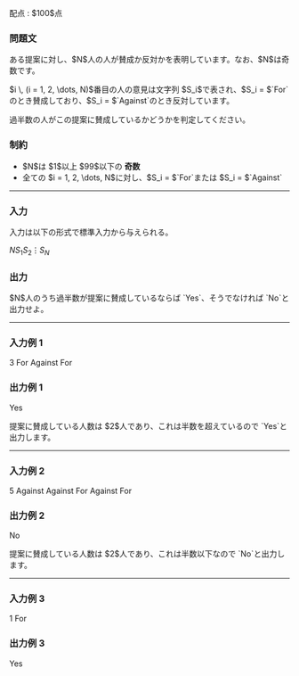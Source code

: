 
<div>

<span>

<span>

<p>
配点 : $100$点
</p>

<div>

<section>

### **問題文**

<p>
ある提案に対し、$N$人の人が賛成か反対かを表明しています。なお、$N$は奇数です。
</p>

<p>
$i \, (i = 1, 2, \dots, N)$番目の人の意見は文字列 $S_i$で表され、$S_i = $`For`のとき賛成しており、$S_i = $`Against`のとき反対しています。
</p>

<p>
過半数の人がこの提案に賛成しているかどうかを判定してください。
</p>

</section>

</div>

<div>

<section>

### **制約**

<ul>

<li>
$N$は $1$以上 $99$以下の
<strong>
奇数
</strong>

</li>

<li>
全ての $i = 1, 2, \dots, N$に対し、$S_i = $`For`または $S_i = $`Against`
</li>

</ul>

</section>

</div>

---

<div>

<div>

<section>

### **入力**

<p>
入力は以下の形式で標準入力から与えられる。
</p>

<div>

$N$$S_1$$S_2$$\vdots$$S_N$
</div>

</section>

</div>

<div>

<section>

### **出力**

<p>
$N$人のうち過半数が提案に賛成しているならば `Yes`、そうでなければ `No`と出力せよ。
</p>

</section>

</div>

</div>

---

<div>

<section>

### **入力例 1**

<div>

3
For
Against
For

</div>

</section>

</div>

<div>

<section>

### **出力例 1**

<div>

Yes

</div>

<p>
提案に賛成している人数は $2$人であり、これは半数を超えているので `Yes`と出力します。
</p>

</section>

</div>

---

<div>

<section>

### **入力例 2**

<div>

5
Against
Against
For
Against
For

</div>

</section>

</div>

<div>

<section>

### **出力例 2**

<div>

No

</div>

<p>
提案に賛成している人数は $2$人であり、これは半数以下なので `No`と出力します。
</p>

</section>

</div>

---

<div>

<section>

### **入力例 3**

<div>

1
For

</div>

</section>

</div>

<div>

<section>

### **出力例 3**

<div>

Yes

</div>

</section>

</div>

</span>

</span>

</div>
